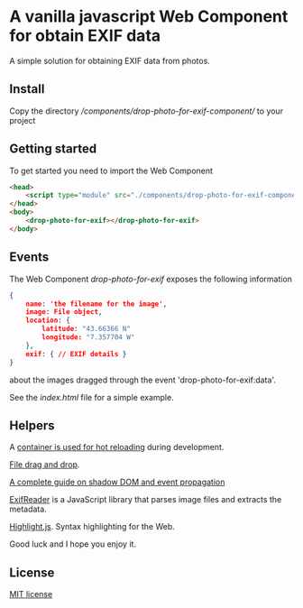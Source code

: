 # A vanilla javascript Web Component for obtain EXIF data

A simple solution for obtaining EXIF data from photos.

## Install

Copy the directory */components/drop-photo-for-exif-component/* to your project

## Getting started

To get started you need to import the Web Component

```html
<head>
    <script type="module" src="./components/drop-photo-for-exif-component/drop-photo-for-exif.js"></script>
</head>
<body>
    <drop-photo-for-exif></drop-photo-for-exif>
</body>
```

## Events

The Web Component *drop-photo-for-exif* exposes the following information

```json
{
    name: 'the filename for the image',
    image: File object,
    location: {
        latitude: "43.66366 N"
        longitude: "7.357704 W"
    },
    exif: { // EXIF details }
}
```

about the images dragged through the event 'drop-photo-for-exif:data'.

See the _index.html_ file for a simple example.

## Helpers

A [container is used for hot reloading](https://github.com/migupl/hot-reloading-container) during development.

[File drag and drop](https://developer.mozilla.org/en-US/docs/Web/API/HTML_Drag_and_Drop_API/File_drag_and_drop).

[A complete guide on shadow DOM and event propagation](https://pm.dartus.fr/blog/a-complete-guide-on-shadow-dom-and-event-propagation/)

[ExifReader](https://github.com/mattiasw/ExifReader) is a JavaScript library that parses image files and extracts the metadata.

[Highlight.js](https://highlightjs.org/). Syntax highlighting for the Web.

Good luck and I hope you enjoy it.

## License

[MIT license](http://www.opensource.org/licenses/mit-license.php)